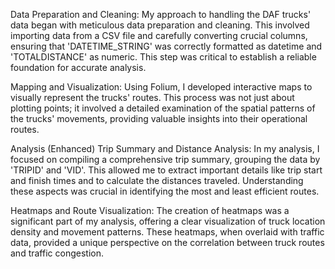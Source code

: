 Data Preparation and Cleaning:
My approach to handling the DAF trucks' data began with meticulous data preparation and cleaning. This involved importing data from a CSV file and carefully converting crucial columns, ensuring that 'DATETIME_STRING' was correctly formatted as datetime and 'TOTALDISTANCE' as numeric. This step was critical to establish a reliable foundation for accurate analysis.

Mapping and Visualization:
Using Folium, I developed interactive maps to visually represent the trucks' routes. This process was not just about plotting points; it involved a detailed examination of the spatial patterns of the trucks' movements, providing valuable insights into their operational routes.

Analysis (Enhanced)
Trip Summary and Distance Analysis:
In my analysis, I focused on compiling a comprehensive trip summary, grouping the data by 'TRIPID' and 'VID'. This allowed me to extract important details like trip start and finish times and to calculate the distances traveled. Understanding these aspects was crucial in identifying the most and least efficient routes.

Heatmaps and Route Visualization:
The creation of heatmaps was a significant part of my analysis, offering a clear visualization of truck location density and movement patterns. These heatmaps, when overlaid with traffic data, provided a unique perspective on the correlation between truck routes and traffic congestion.
